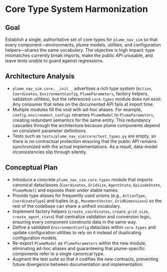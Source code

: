 # Core Type System Harmonization

## Goal
Establish a single, authoritative set of core types for `plume_nav_sim` so that every
component—environments, plume models, utilities, and configuration helpers—shares the same
vocabulary. The objective is high impact: type mismatches currently break imports, make the
public API unusable, and leave tests unable to guard against regressions.

## Architecture Analysis
- `plume_nav_sim.core.__init__` advertises a rich type system (`Action`, `Coordinates`,
  `EnvironmentConfig`, `PlumeParameters`, factory helpers, validation utilities), but the
  referenced `core.types` module does not exist. Any consumer that relies on the documented
  API fails at import time.
- Multiple modules fill the void with ad-hoc aliases. For example,
  `config.environment_configs` renames `PlumeModel` to `PlumeParameters`, creating redundant
  semantics for the same entity. This redundancy cascades through the architecture because
  plume components depend on consistent parameter definitions.
- Tests such as `tests/plume_nav_sim/core/test_types.py` are empty, so there is no contractual
  protection ensuring that the public API remains synchronized with the actual
  implementations. As a result, data-model inconsistencies slip through silently.

## Conceptual Plan
- Introduce a concrete `plume_nav_sim.core.types` module that imports canonical dataclasses
  (`Coordinates`, `GridSize`, `AgentState`, `EpisodeState`, `PlumeModel`) and exposes them
  under stable names.
- Provide type aliases for frequently used unions (e.g., `ActionType`, `CoordinateType`) and
  tuples (e.g., `MovementVector`, `GridDimensions`) so the rest of the codebase can share a
  unified vocabulary.
- Implement factory helpers (`create_coordinates`, `create_grid_size`, `create_agent_state`)
  that centralize validation and conversion logic, ensuring every component constructs data
  in the same way.
- Define a validated `EnvironmentConfig` dataclass within `core.types` and update
  configuration utilities to rely on it instead of duplicating configuration models.
- Re-export `PlumeModel` as `PlumeParameters` within the new module, eliminating ad-hoc
  aliases and guaranteeing that plume-specific components refer to a single canonical type.
- Augment the test suite so that it codifies the new contracts, preventing future divergence
  between documentation and implementation.
